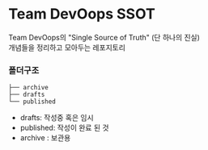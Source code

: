 # Team DevOops SSOT 
Team DevOops의 "Single Source of Truth" (단 하나의 진실)   
개념들을 정리하고 모아두는 레포지토리 

### 폴더구조 
```
├── archive
├── drafts
└── published
```

- drafts: 작성중 혹은 임시
- published: 작성이 완료 된 것
- archive : 보관용 